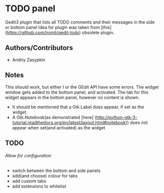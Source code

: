 # TODO panel
Gedit3 plugin that lists all TODO comments and their messages in the side or
bottom panel
Idea for plugin was taken from [this] (https://github.com/iromli/gedit-todo)
obsolete plugin.

## Authors/Contributors
- Andriy Zasypkin

## Notes
This *should* work, but either I or the GEdit API have some errors. The widget
window gets added to the bottom panel, and activated. The tab for this widget
appears in the bottom panel, however no content is shown.
  - It should be mentioned that a Gtk.Label does appear, if set as the widget.
  - A Gtk.Notebook(as demonstrated [here]
  (http://python-gtk-3-tutorial.readthedocs.org/en/latest/layout.html#notebook))
  does not appear when set(and activated) as the widget

## TODO
###### Allow for configuration
- switch between the bottom and side panels
- add(and choose) colour for tabs
- add custom tabs
- add extensions to whitelist
